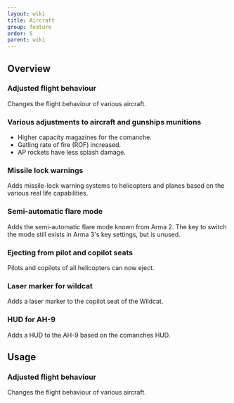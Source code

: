 ```yaml
---
layout: wiki
title: Aircraft
group: feature
order: 5
parent: wiki
---
```


## Overview

### Adjusted flight behaviour
Changes the flight behaviour of various aircraft.

### Various adjustments to aircraft and gunships munitions
- Higher capacity magazines for the comanche.
- Gatling rate of fire (ROF) increased.
- AP rockets have less splash damage.

### Missile lock warnings
Adds missile-lock warning systems to helicopters and planes based on the various real life capabilities.

### Semi-automatic flare mode
Adds the semi-automatic flare mode known from Arma 2. The key to switch the mode still exists in Arma 3's key settings, but is unused.

### Ejecting from pilot and copilot seats
Pilots and copilots of all helicopters can now eject.

### Laser marker for wildcat
Adds a laser marker to the copilot seat of the Wildcat.

### HUD for AH-9
Adds a HUD to the AH-9 based on the comanches HUD.


## Usage

### Adjusted flight behaviour
Changes the flight behaviour of various aircraft.
